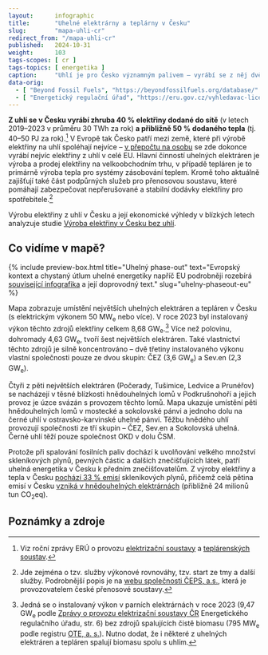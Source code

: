 ```yaml
---
layout:      infographic
title:       "Uhelné elektrárny a teplárny v Česku"
slug:        "mapa-uhli-cr"
redirect_from: "/mapa-uhli-cr"
published:   2024-10-31
weight:      103
tags-scopes: [ cr ]
tags-topics: [ energetika ]
caption:     "Uhlí je pro Česko významným palivem – vyrábí se z něj dvě pětiny elektřiny a polovina dodaného tepla. Kde se v Česku uhlí těží a kde se nacházejí největší elektrárny a teplárny?"
data-orig:
  - [ "Beyond Fossil Fuels", "https://beyondfossilfuels.org/database/" ]
  - [ "Energetický regulační úřad", "https://eru.gov.cz/vyhledavac-licenci" ]
---
```


**Z uhlí se v Česku vyrábí zhruba 40 % elektřiny dodané do sítě** (v letech 2019–2023 v průměru 30 TWh za rok) **a přibližně 50 % dodaného tepla** (tj. 40–50 PJ za rok).[^podil-vyroby] V Evropě tak Česko patří mezi země, které při výrobě elektřiny na uhlí spoléhají nejvíce – [v přepočtu na osobu](/infografiky/elektrina-na-osobu-eu) se zde dokonce vyrábí nejvíc elektřiny z uhlí v celé EU. Hlavní činností uhelných elektráren je výroba a prodej elektřiny na velkoobchodním trhu, v případě tepláren je to primárně výroba tepla pro systémy zásobování teplem. Kromě toho aktuálně zajišťují také část podpůrných služeb pro přenosovou soustavu, které pomáhají zabezpečovat nepřerušované a stabilní dodávky elektřiny pro spotřebitele.[^podpurne-sluzby]

Výrobu elektřiny z uhlí v Česku a její ekonomické výhledy v blízkých letech analyzuje studie [Výroba elektřiny v Česku bez uhlí](/studie/2024-vyroba-elektriny-v-cesku-bez-uhli).

## Co vidíme v mapě?

{% include preview-box.html
    title="Uhelný phase-out"
    text="Evropský kontext a chystaný útlum uhelné energetiky napříč EU podrobněji rozebírá [související infografika](/infografiky/uhelny-phaseout-eu) a její doprovodný text."
    slug="uhelny-phaseout-eu"
%}

Mapa zobrazuje umístění největších uhelných elektráren a tepláren v Česku (s elektrickým výkonem 50 MW<sub>e</sub> nebo více). V roce 2023 byl instalovaný výkon těchto zdrojů elektřiny celkem 8,68 GW<sub>e</sub>.[^instalovany-vykon] Více než polovinu, dohromady 4,63 GW<sub>e</sub>, tvoří šest největších elektráren. Také vlastnictví těchto zdrojů je silně koncentrováno – dvě třetiny instalovaného výkonu vlastní společnosti pouze ze dvou skupin: ČEZ (3,6 GW<sub>e</sub>) a Sev.en (2,3 GW<sub>e</sub>).

Čtyři z pěti největších elektráren (Počerady, Tušimice, Ledvice a Prunéřov) se nacházejí v těsné blízkosti hnědouhelných lomů v Podkrušnohoří a jejich provoz je úzce svázán s provozem těchto lomů. Mapa ukazuje umístění pěti hnědouhelných lomů v mostecké a sokolovské pánvi a jednoho dolu na černé uhlí v ostravsko-karvinské uhelné pánvi. Těžbu hnědého uhlí provozují společnosti ze tří skupin – ČEZ, Sev.en a Sokolovská uhelná. Černé uhlí těží pouze společnost OKD v dolu ČSM.

Protože při spalování fosilních paliv dochází k uvolňování velkého množství skleníkových plynů, pevných částic a dalších znečišťujících látek, patří uhelná energetika v Česku k předním znečišťovatelům. Z výroby elektřiny a tepla v Česku [pochází 33 % emisí](/infografiky/emise-cr) skleníkových plynů, přičemž celá pětina emisí v Česku [vzniká v hnědouhelných elektrárnách](/infografiky/elektrina-cr) (přibližně 24 milionů tun CO<sub>2</sub>eq).

## Poznámky a zdroje

[^podil-vyroby]: Viz roční zprávy ERÚ o provozu [elektrizační soustavy](https://eru.gov.cz/rocni-zprava-o-provozu-elektrizacni-soustavy-cr-pro-rok-2023) a [teplárenských soustav](https://eru.gov.cz/rocni-zprava-o-provozu-teplarenskych-soustav-cr-za-rok-2023).
[^podpurne-sluzby]: Jde zejména o tzv. služby výkonové rovnováhy, tzv. start ze tmy a další služby. Podrobnější popis je na [webu společnosti ČEPS, a.s.](https://www.ceps.cz/cs/podpurne-sluzby), která je provozovatelem české přenosové soustavy.
[^instalovany-vykon]: Jedná se o instalovaný výkon v parních elektrárnách v roce 2023 (9,47 GW<sub>e</sub> podle [Zprávy o provozu elektrizační soustavy ČR](https://eru.gov.cz/rocni-zprava-o-provozu-elektrizacni-soustavy-cr-pro-rok-2023) Energetického regulačního úřadu, str. 6) bez zdrojů spalujících čistě biomasu (795 MW<sub>e</sub> podle registru [OTE, a. s.](https://www.ote-cr.cz/cs/statistika/statistika-poze/registrace)). Nutno dodat, že i některé z uhelných elektráren a tepláren spalují biomasu spolu s uhlím.

